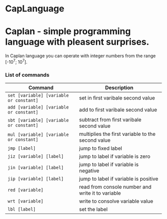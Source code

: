 CapLanguage
===========

Caplan - simple programming language with pleasent surprises.
===========

In Caplan language you can operate with integer numbers from the range [-10<sup>7</sup>; 10<sup>7</sup>]. <br>

<h3>List of commands</h3>


Command|Description
---|---
`set [variable] [variable or constant]`|set in first varibale second value
`add [variable] [variable or constant]`|add to first varibale second value
`sbt [variable] [variable or constant]`|subtract from first varibale second value
`mul [variable] [variable or constant]`|multiplies the first variable to the second value
`jmp [label]`|jump to fixed label
`jiz [variable] [label]`|jump to label if variable is zero
`jin [variable] [label]`|jump to label if variable is negative
`jip [variable] [label]`|jump to label if variable is positive
`red [variable]`|read from console number and write it to variable
`wrt [variable]`|write to consolve variable value
`lbl [label]`|set the label
